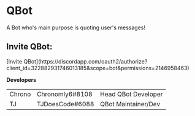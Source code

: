 <html>
<h1>QBot</h1>

A Bot who's main purpose is quoting user's messages!

<h2>Invite QBot:</h2> 
[Invite QBot](https://discordapp.com/oauth2/authorize?client_id=322882931746013185&scope=bot&permissions=2146958463)


<b>Developers</b>
<table style="width:100%">
    <tr>
        <td>Chrono</td>
        <td>Chronomly6#8108</td>
        <td>Head QBot Developer</td>
    </tr>
    <tr>
        <td>TJ</td>
        <td>TJDoesCode#6088</td>
        <td>QBot Maintainer/Dev</td>
    </tr>
</table>
</html>
